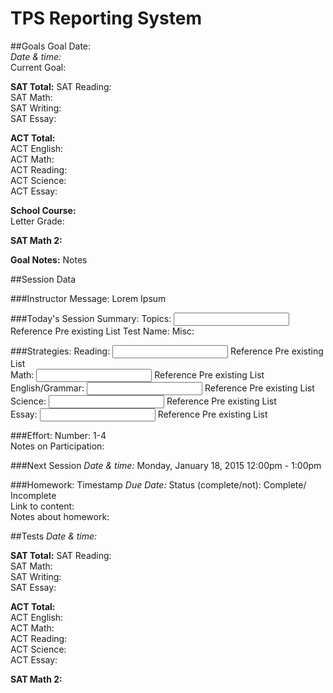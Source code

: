 # TPS Reporting System  


##Goals
Goal Date:  
<em>Date & time:</em>  
Current Goal:    

<strong>SAT Total:</strong>
SAT Reading:  
SAT Math:  
SAT Writing:  
SAT Essay:   


<strong>ACT Total:</strong>  
ACT English:  
ACT Math:  
ACT Reading:  
ACT Science:   
ACT Essay:  

<strong>School Course: </strong>  
Letter Grade:  

<strong>SAT Math 2:</strong>

<strong>Goal Notes:</strong>
<text>Notes</text>


##Session Data

###Instructor Message:
<string> Lorem Ipsum </string>  

###Today's Session Summary:
<string>
Topics: 
<input> Reference Pre existing List </input>
Test Name: <dropdown>
Misc: <string>

###Strategies: 
Reading: <input> Reference Pre existing List </input>  
Math: <input> Reference Pre existing List </input>  
English/Grammar: <input> Reference Pre existing List </input>  
Science: <input> Reference Pre existing List </input>  
Essay: <input> Reference Pre existing List </input>  

###Effort:
Number: 1-4   
Notes on Participation: <string></string>  

###Next Session
<em>Date & time:</em>
Monday, January 18, 2015 
12:00pm - 1:00pm

###Homework:
Timestamp
<em>Due Date:</em>
Status (complete/not): Complete/ Incomplete   
Link to content:  
Notes about homework:  


##Tests
<em>Date & time:</em>

<strong>SAT Total:</strong>
SAT Reading:  
SAT Math:  
SAT Writing:  
SAT Essay:   


<strong>ACT Total:</strong>  
ACT English:  
ACT Math:  
ACT Reading:  
ACT Science:   
ACT Essay: 

<strong>SAT Math 2:</strong>   




















